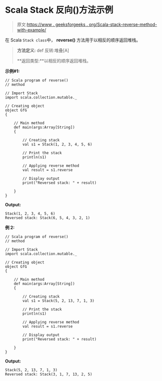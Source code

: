 # Scala Stack 反向()方法示例

> 原文:[https://www . geeksforgeeks . org/Scala-stack-reverse-method-with-example/](https://www.geeksforgeeks.org/scala-stack-reverse-method-with-example/)

在 Scala `Stack class`中， **reverse()** 方法用于以相反的顺序返回堆栈。

> **方法定义:** def 反转:堆叠[A]
> 
> **返回类型:**以相反的顺序返回堆栈。

**示例#1:**

```
// Scala program of reverse() 
// method 

// Import Stack 
import scala.collection.mutable._

// Creating object 
object GfG 
{ 

    // Main method 
    def main(args:Array[String]) 
    { 

        // Creating stack
        val s1 = Stack(1, 2, 3, 4, 5, 6) 

        // Print the stack 
        println(s1) 

        // Applying reverse method  
        val result = s1.reverse

        // Display output 
        print("Reversed stack: " + result) 

    } 
} 
```

**Output:**

```
Stack(1, 2, 3, 4, 5, 6)
Reversed stack: Stack(6, 5, 4, 3, 2, 1)

```

**例 2:**

```
// Scala program of reverse() 
// method 

// Import Stack 
import scala.collection.mutable._

// Creating object 
object GfG 
{ 

    // Main method 
    def main(args:Array[String]) 
    { 

        // Creating stack
        val s1 = Stack(5, 2, 13, 7, 1, 3) 

        // Print the stack 
        println(s1) 

        // Applying reverse method  
        val result = s1.reverse

        // Display output 
        print("Reversed stack: " + result) 

    } 
} 
```

**Output:**

```
Stack(5, 2, 13, 7, 1, 3)
Reversed stack: Stack(3, 1, 7, 13, 2, 5)

```